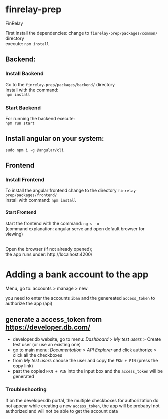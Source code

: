# finrelay-prep
FinRelay

First install the dependencies: change to `finrelay-prep/packages/common/` directory
<br/>
execute: `npm install`

## Backend:
### Install Backend
Go to the `finrelay-prep/packages/backend/` directory
<br/>
Install with the command:
<br/>
`npm install`

### Start Backend
For running the backend execute:
<br/>
`npm run start`

## Install angular on your system:
`sudo npm i -g @angular/cli`

## Frontend
### Install Frontend
To install the  angular frontend change to the directory `finrelay-prep/packages/frontend/`
<br/>
install with command: `npm install`
<br/>
#### Start Frontend
start the frontend with the command: `ng s -o`
<br/>
(command explanation: angular serve and open default browser for viewing)
<br/>

<br/>
Open the browser (if not already opened);
<br/>
the app runs under: http://localhost:4200/

# Adding a bank account to the app

Menu, go to: accounts > manage > new

you need to enter the accounts `iban` and the genereated `access_token` to authorize the app (api) 

## generate a access_token from https://developer.db.com/

- developer.db website, go to menu: *Dashboard* > *My test users* > Create test user (or use an existing one)
- go to main menu: *Documentation* > *API Explorer* and click authorize > click all the checkboxes 
- from *My test users* choose the user and copy the `FKN + PIN` (press the copy link)
- past the copied `FKN + PIN` into the input box and the `access_token` will be generated

### Troubleshooting

If on the developer.db portal, the multiple checkboxes for authorization do not appear while creating a new `access_token`, the app will be probabyl not authorized and will not be able to get the account data 

